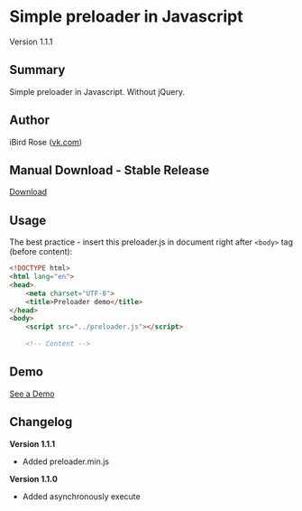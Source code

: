 # Simple preloader in Javascript
Version 1.1.1

## Summary
Simple preloader in Javascript. Without jQuery.

## Author

iBird Rose ([vk.com](https://vk.com/iiibird))

## Manual Download - Stable Release
[Download](https://github.com/iiiBird/preloader/releases)

## Usage
The best practice - insert this preloader.js in document right after `<body>` tag (before content):

```html
<!DOCTYPE html>
<html lang="en">
<head>
	<meta charset="UTF-8">
	<title>Preloader demo</title>
</head>
<body>
	<script src="../preloader.js"></script>
	
	<!-- Content -->
```

## Demo
[See a Demo](https://iiibird.github.io/preloader/demo/)

## Changelog

__Version 1.1.1__

* Added preloader.min.js

__Version 1.1.0__

* Added asynchronously execute
